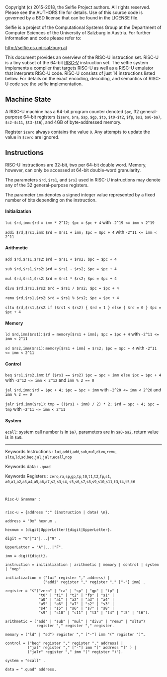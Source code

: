 Copyright (c) 2015-2018, the Selfie Project authors. All rights reserved. Please see the AUTHORS file for details. Use of this source code is governed by a BSD license that can be found in the LICENSE file.

Selfie is a project of the Computational Systems Group at the Department of Computer Sciences of the University of Salzburg in Austria. For further information and code please refer to:

http://selfie.cs.uni-salzburg.at

This document provides an overview of the RISC-U instruction set. RISC-U is a tiny subset of the 64-bit [RISC-V](https://en.wikipedia.org/wiki/RISC-V) instruction set. The selfie system implements a compiler that targets RISC-U as well as a RISC-U emulator that interprets RISC-U code. RISC-U consists of just 14 instructions listed below. For details on the exact encoding, decoding, and semantics of RISC-U code see the selfie implementation.

## Machine State

A RISC-U machine has a 64-bit program counter denoted `$pc`, 32 general-purpose 64-bit registers (`$zero`, `$ra`, `$sp`, `$gp`, `$tp`, `$t0-$t2`, `$fp`, `$s1`, `$a0-$a7`, `$s2-$s11`, `$t3-$t6`), and 4GB of byte-addressed memory.

Register `$zero` always contains the value `0`. Any attempts to update the value in `$zero` are ignored.

## Instructions

RISC-U instructions are 32-bit, two per 64-bit double word. Memory, however, can only be accessed at 64-bit double-word granularity.

The parameters `$rd`, `$rs1`, and `$rs2` used in RISC-U instructions may denote any of the 32 general-purpose registers.

The parameter `imm` denotes a signed integer value represented by a fixed number of bits depending on the instruction.

#### Initialization

`lui $rd,imm`: `$rd = imm * 2^12; $pc = $pc + 4` with `-2^19 <= imm < 2^19`

`addi $rd,$rs1,imm`: `$rd = $rs1 + imm; $pc = $pc + 4` with `-2^11 <= imm < 2^11`

#### Arithmetic

`add $rd,$rs1,$rs2`: `$rd = $rs1 + $rs2; $pc = $pc + 4`

`sub $rd,$rs1,$rs2`: `$rd = $rs1 - $rs2; $pc = $pc + 4`

`mul $rd,$rs1,$rs2`: `$rd = $rs1 * $rs2; $pc = $pc + 4`

`divu $rd,$rs1,$rs2`: `$rd = $rs1 / $rs2; $pc = $pc + 4`

`remu $rd,$rs1,$rs2`: `$rd = $rs1 % $rs2; $pc = $pc + 4`

`sltu $rd,$rs1,$rs2`: `if ($rs1 < $rs2) { $rd = 1 } else { $rd = 0 } $pc = $pc + 4`

#### Memory

`ld $rd,imm($rs1)`: `$rd = memory[$rs1 + imm]; $pc = $pc + 4` with `-2^11 <= imm < 2^11`

`sd $rs2,imm($rs1)`: `memory[$rs1 + imm] = $rs2; $pc = $pc + 4` with `-2^11 <= imm < 2^11`

#### Control

`beq $rs1,$rs2,imm`: `if ($rs1 == $rs2) $pc = $pc + imm else $pc = $pc + 4` with `-2^12 <= imm < 2^12` and `imm % 2 == 0`

`jal $rd,imm`: `$rd = $pc + 4; $pc = $pc + imm` with `-2^20 <= imm < 2^20` and `imm % 2 == 0`

`jalr $rd,imm($rs1)`: `tmp = (($rs1 + imm) / 2) * 2; $rd = $pc + 4; $pc = tmp` with `-2^11 <= imm < 2^11`

#### System

`ecall`: system call number is in `$a7`, parameters are in `$a0-$a2`, return value is in `$a0`.

------------------------------------------------------------------------------------------

Keywords Instructions : `lui`,`addi`,`add`,`sub`,`mul`,`divu`,`remu`,
          `sltu`,`ld`,`sd`,`beq`,`jal`,`jalr`,`ecall`,`nop`
		  	  
Keywords data : `.quad` 

Keywords Registers : `zero`,`ra`,`sp`,`gp`,`tp`,`t0`,`t1`,`t2`,`fp`,`s1`,
		  `a0`,`a1`,`a2`,`a3`,`a4`,`a5`,`a6`,`a7`,`s2`,`s3`,`s4`,
		  `s5`,`s6`,`s7`,`s8`,`s9`,`s10`,`s11`,`t3`,`t4`,`t5`,`t6`


```


Risc-U Grammar :


risc-u = {address ":" (instruction | data) \n}.

address = "0x" hexnum .

hexnum = (digit|UpperLetter){digit|UpperLetter}.

digit = "0"|"1"|...|"9" .

UpperLetter = "A"|...|"F".

imm = digit{digit}.

instruction = initialization | arithmetic | memory | control | system | "nop" .

initialization = ("lui" register "," address) | 
                 ("addi" register "," register "," ["-"] imm) .

register = "$"("zero" | "ra" | "sp" | "gp" | "tp" | 
               "t0" | "t1" | "t2" | "fp" | "s1" | 
			   "a0" | "a1" | "a2" | "a3" | "a4" | 
			   "a5" | "a6" | "a7" | "s2" | "s3" | 
			   "s4" | "s5" | "s6" | "s7" | "s8" | 
			   "s9" | "s10" | "s11" | "t3" | "t4" | "t5" | "t6"). 

arithmetic = ("add" | "sub" | "mul" | "divu" | "remu" | "sltu") 
              register "," register "," register.

memory = ("ld" | "sd") register "," ["-"] imm "(" register ")".

control = ("beq" register "," register "," address) | 
          ("jal" register "," ["-"] imm "[" address "]" ) | 
		  ("jalr" register "," imm "(" register ")").

system = "ecall" .

data = ".quad" address.  

```